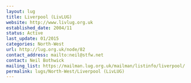 ```yaml
---
layout: lug
title: Liverpool (LivLUG)
website: http://www.livlug.org.uk
established_date: 2004/11
status: Active
last_update: 01/2015
categories: North-West
url: http://lug.org.uk/node/82
contact_address: mailto:neil@stfw.net
contact: Neil Bothwick
mailing_list: https://mailman.lug.org.uk/mailman/listinfo/liverpool/
permalink: lugs/North-West/Liverpool (LivLUG)
---
```

